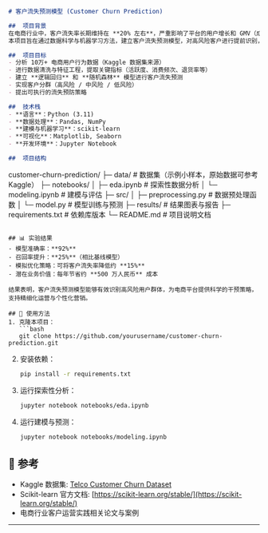 ```markdown
# 客户流失预测模型 (Customer Churn Prediction)

##  项目背景
在电商行业中，客户流失率长期维持在 **20% 左右**，严重影响了平台的用户增长和 GMV（成交总额）。  
本项目旨在通过数据科学与机器学习方法，建立客户流失预测模型，对高风险客户进行提前识别，并为企业优化运营策略提供数据支持。  

##  项目目标
- 分析 10万+ 电商用户行为数据（Kaggle 数据集来源）  
- 进行数据清洗与特征工程，提取关键指标（活跃度、消费频次、退货率等）  
- 建立 **逻辑回归** 和 **随机森林** 模型进行客户流失预测  
- 实现客户分群（高风险 / 中风险 / 低风险）  
- 提出可执行的流失预防策略  

##  技术栈
- **语言**：Python (3.11)  
- **数据处理**：Pandas, NumPy  
- **建模与机器学习**：scikit-learn  
- **可视化**：Matplotlib, Seaborn  
- **开发环境**：Jupyter Notebook  

##  项目结构
```

customer-churn-prediction/
├─ data/                # 数据集（示例小样本，原始数据可参考 Kaggle）
├─ notebooks/
│   ├─ eda.ipynb        # 探索性数据分析
│   └─ modeling.ipynb   # 建模与评估
├─ src/
│   ├─ preprocessing.py # 数据预处理函数
│   └─ model.py         # 模型训练与预测
├─ results/             # 结果图表与报告
├─ requirements.txt     # 依赖库版本
└─ README.md            # 项目说明文档

````

## 📊 实验结果
- 模型准确率：**92%**  
- 召回率提升：**25%**（相比基线模型）  
- 模拟优化策略：可将客户流失率降低约 **15%**  
- 潜在业务价值：每年节省约 **500 万人民币** 成本  

结果表明，客户流失预测模型能够有效识别高风险用户群体，为电商平台提供科学的干预策略，支持精细化运营与个性化营销。  

## 🚀 使用方法
1. 克隆本项目：
   ```bash
   git clone https://github.com/yourusername/customer-churn-prediction.git
````

2. 安装依赖：

   ```bash
   pip install -r requirements.txt
   ```
3. 运行探索性分析：

   ```bash
   jupyter notebook notebooks/eda.ipynb
   ```
4. 运行建模与预测：

   ```bash
   jupyter notebook notebooks/modeling.ipynb
   ```

## 📖 参考

* Kaggle 数据集: [Telco Customer Churn Dataset](https://www.kaggle.com/blastchar/telco-customer-churn)
* Scikit-learn 官方文档: [https://scikit-learn.org/stable/](https://scikit-learn.org/stable/)
* 电商行业客户运营实践相关论文与案例

---


